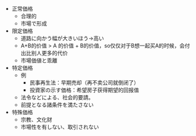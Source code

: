 - 正常価格
  - 合理的
  - 市場で形成
- 限定価格
  - 道路に向かう幅が大きいほう→高い
  - A+B的价值 > A 的价值 + B的价值，so仅仅对于B想一起买A的时候，会付出比别人更多的代价
  - 市場価値と乖離
- 特定価格
  - 例
    - 民事再生法：早期売却（再不卖公司就倒闭了）
    - 投資家の示す価格：希望房子获得期望的回报值
  - 法令などによる、社会的要請。
  - 前提となる諸条件を満たさない
- 特殊価格
  - 宗教、文化财
  - 市場性を有しない、取引されない